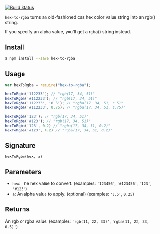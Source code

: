 [![Build Status](https://travis-ci.org/misund/hex-to-rgba.svg?branch=master)](https://travis-ci.org/misund/hex-to-rgba)

`hex-to-rgba` turns an old-fashioned css hex color value string into an rgb() string.

If you specify an alpha value, you'll get a rgba() string instead.

## Install
```sh
$ npm install --save hex-to-rgba
```
## Usage
```js
var hexToRgba = require("hex-to-rgba");

hexToRgba('112233'); // "rgb(17, 34, 51)"
hexToRgba('#112233'); // "rgb(17, 34, 51)"
hexToRgba('112233', '0.5'); // "rgba(17, 34, 51, 0.5)"
hexToRgba('#112233', 0.75); // "rgba(17, 34, 51, 0.75)"

hexToRgba('123'); // "rgb(17, 34, 51)"
hexToRgba('#123'); // "rgb(17, 34, 51)"
hexToRgba('123', 0.2) // "rgba(17, 34, 51, 0.2)"
hexToRgba('#123', 0.2) // "rgba(17, 34, 51, 0.2)"
```

## Signature
`hexToRgba(hex, a)`

## Parameters
* `hex`: The hex value to convert. (examples: `'123456'`, `'#123456'`, `'123'`, `'#123'`)
* `a`: An alpha value to apply. (optional) (examples: `'0.5'`, `0.25`)

## Returns
An rgb or rgba value. (examples: `'rgb(11, 22, 33)'`, `'rgba(11, 22, 33, 0.5)'`)
